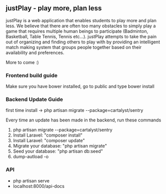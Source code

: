 ## justPlay - play more, plan less

justPlay is a web application that enables students to play more and plan less. We believe that there are often too many obstacles to simply play a game that requires multiple human beings to participate (Badminton, Basketball, Table Tennis, Tennis etc...). justPlay attempts to take the pain out of organizing and finding others to play with by providing an intelligent match making system that groups people together based on their availability and preferences.

More to come :)

<h3> Frontend build guide </h3>
<p> Make sure you have bower installed, go to public and type bower install</p>

<h3> Backend Update Guide </h3>
<p> first time install -> php artisan migrate --package=cartalyst/sentry </p>
<p> Every time an update has been made in the backend, run these commands </p>
<ol>
  <li> php artisan migrate --package=cartalyst/sentry </li>
  <li> Install Laravel: "composer install" </li>
  <li> Install Laravel: "composer update" </li>
  <li> Migrate your database: "php artisan migrate" </li>
  <li> Seed your database: "php artisan db:seed" </li>
  <li> dump-autload -o </li>
</ol>

<h3> API </h3>
<ul>
  <li> php artisan serve </li>
  <li> localhost:8000/api-docs </li>
</ul>
